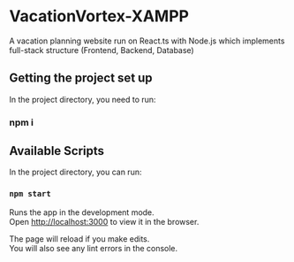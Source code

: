 # VacationVortex-XAMPP
A vacation planning website run on React.ts with Node.js which implements full-stack structure (Frontend, Backend, Database)

## Getting the project set up

In the project directory, you need to run:

### npm i

## Available Scripts

In the project directory, you can run:

### `npm start`

Runs the app in the development mode.\
Open [http://localhost:3000](http://localhost:3000) to view it in the browser.

The page will reload if you make edits.\
You will also see any lint errors in the console.
